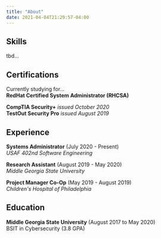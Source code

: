 ```yaml
---
title: "About"
date: 2021-04-04T21:29:57-04:00
---
```


## Skills

tbd...

## Certifications

Currently studying for...  
**RedHat Certified System Administrator (RHCSA)**

**CompTIA Security+** *issued October 2020*  
**TestOut Security Pro** *issued August 2019*

## Experience

**Systems Administrator** (July 2020 - Present)  
*USAF 402nd Software Engineering*

**Research Assistant** (August 2019 - May 2020)  
*Middle Georgia State University*

**Project Manager Co-Op**  (May 2019 - August 2019)  
*Children's Hospital of Philadelphia*

## Education

**Middle Georgia State University** (August 2017 to May 2020)  
BSIT in Cybersecurity (3.8 GPA)